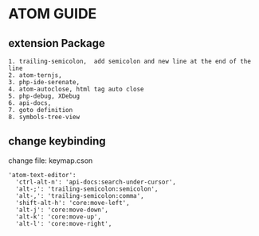 # ATOM GUIDE

## extension Package
```
1. trailing-semicolon,  add semicolon and new line at the end of the line
2. atom-ternjs,
3. php-ide-serenate,
4. atom-autoclose, html tag auto close
5. php-debug, XDebug
6. api-docs,
7. goto definition
8. symbols-tree-view
```

## change keybinding

change file: keymap.cson

```
'atom-text-editor':
  'ctrl-alt-n': 'api-docs:search-under-cursor',
  'alt-;': 'trailing-semicolon:semicolon',
  'alt-,': 'trailing-semicolon:comma',
  'shift-alt-h': 'core:move-left',
  'alt-j': 'core:move-down',
  'alt-k': 'core:move-up',
  'alt-l': 'core:move-right',
```
